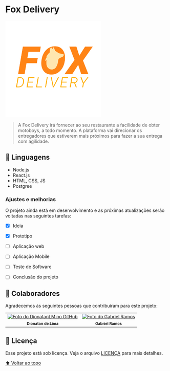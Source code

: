 # Fox Delivery

<!---Esses são exemplos. Veja https://shields.io para outras pessoas ou para personalizar este conjunto de escudos. Você pode querer incluir dependências, status do projeto e informações de licença aqui--->

<img src="foxdelivery2.png" width="300px;" alt="exemplo imagem">

> A Fox Delivery irá fornecer ao seu restaurante a facilidade de
obter motoboys, a todo momento. A plataforma vai direcionar os entregadores que
estiverem mais próximos para fazer a sua entrega com agilidade.

## 🤝 Linguagens

* Node.js
* React.js
* HTML, CSS, JS
* Postgree




### Ajustes e melhorias

O projeto ainda está em desenvolvimento e as próximas atualizações serão voltadas nas seguintes tarefas:

- [x] Ideia
- [x] Prototipo
- [ ] Aplicação web
- [ ] Aplicação Mobile
- [ ] Teste de Software
- [ ] Conclusão do projeto


## 🤝 Colaboradores

Agradecemos às seguintes pessoas que contribuíram para este projeto:

<table>
  <tr>
    <td align="center">
      <a href="https://github.com/DionatanLM" target="_blank">
        <img src="https://avatars3.githubusercontent.com/u/62453867" width="100px;" alt="Foto do DionatanLM no GitHub"/><br>
        <sub>
          <b>Dionatan de Lima</b>
        </sub>
      </a>
    </td>
    <td align="center">
      <a href="https://github.com/gabrielhz" target="_blank">
        <img src="https://avatars3.githubusercontent.com/u/69884582" width="100px;" alt="Foto do Gabriel Ramos"/><br>
        <sub>
          <b>Gabriel Ramos</b>
        </sub>
      </a>
    </td>
  </tr>
</table>




## 📝 Licença

Esse projeto está sob licença. Veja o arquivo [LICENÇA](LICENSE.md) para mais detalhes.

[⬆ Voltar ao topo](#nome-do-projeto)<br>
